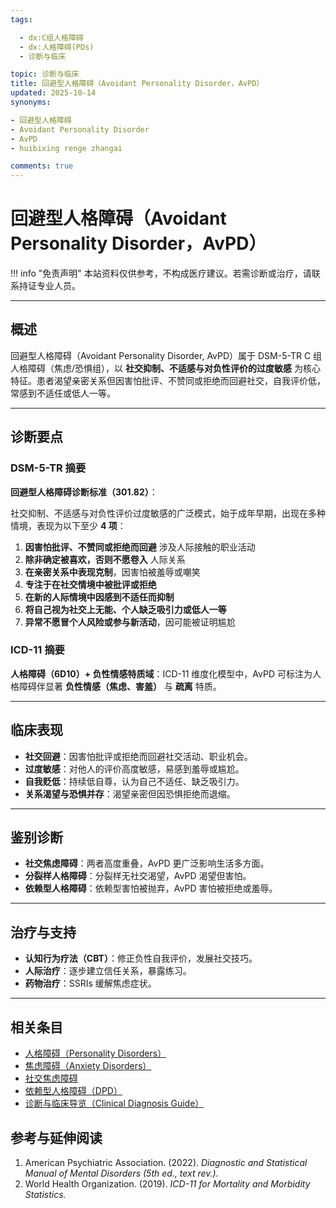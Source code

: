 ```yaml
---
tags:

  - dx:C组人格障碍
  - dx:人格障碍(PDs)
  - 诊断与临床

topic: 诊断与临床
title: 回避型人格障碍（Avoidant Personality Disorder，AvPD）
updated: 2025-10-14
synonyms:

- 回避型人格障碍
- Avoidant Personality Disorder
- AvPD
- huibixing renge zhangai

comments: true
---
```


# 回避型人格障碍（Avoidant Personality Disorder，AvPD）

!!! info "免责声明"
    本站资料仅供参考，不构成医疗建议。若需诊断或治疗，请联系持证专业人员。

---

## 概述

回避型人格障碍（Avoidant Personality Disorder, AvPD）属于 DSM-5-TR C 组人格障碍（焦虑/恐惧组），以 **社交抑制、不适感与对负性评价的过度敏感** 为核心特征。患者渴望亲密关系但因害怕批评、不赞同或拒绝而回避社交，自我评价低，常感到不适任或低人一等。

---

## 诊断要点

### DSM-5-TR 摘要

**回避型人格障碍诊断标准（301.82）**：

社交抑制、不适感与对负性评价过度敏感的广泛模式，始于成年早期，出现在多种情境，表现为以下至少 **4 项**：

1. **因害怕批评、不赞同或拒绝而回避** 涉及人际接触的职业活动
2. **除非确定被喜欢，否则不愿卷入** 人际关系
3. **在亲密关系中表现克制**，因害怕被羞辱或嘲笑
4. **专注于在社交情境中被批评或拒绝**
5. **在新的人际情境中因感到不适任而抑制**
6. **将自己视为社交上无能、个人缺乏吸引力或低人一等**
7. **异常不愿冒个人风险或参与新活动**，因可能被证明尴尬

### ICD-11 摘要

**人格障碍（6D10）+ 负性情感特质域**：ICD-11 维度化模型中，AvPD 可标注为人格障碍伴显著 **负性情感（焦虑、害羞）** 与 **疏离** 特质。

---

## 临床表现

- **社交回避**：因害怕批评或拒绝而回避社交活动、职业机会。
- **过度敏感**：对他人的评价高度敏感，易感到羞辱或尴尬。
- **自我贬低**：持续低自尊，认为自己不适任、缺乏吸引力。
- **关系渴望与恐惧并存**：渴望亲密但因恐惧拒绝而退缩。

---

## 鉴别诊断

- **社交焦虑障碍**：两者高度重叠，AvPD 更广泛影响生活多方面。
- **分裂样人格障碍**：分裂样无社交渴望，AvPD 渴望但害怕。
- **依赖型人格障碍**：依赖型害怕被抛弃，AvPD 害怕被拒绝或羞辱。

---

## 治疗与支持

- **认知行为疗法（CBT）**：修正负性自我评价，发展社交技巧。
- **人际治疗**：逐步建立信任关系，暴露练习。
- **药物治疗**：SSRIs 缓解焦虑症状。

---

## 相关条目

- [人格障碍（Personality Disorders）](Personality-Disorders.md)
- [焦虑障碍（Anxiety Disorders）](Anxiety-Disorders.md)
- [社交焦虑障碍](Anxiety-Disorders.md)
- [依赖型人格障碍（DPD）](Dependent-Personality-Disorder-DPD.md)
- [诊断与临床导览（Clinical Diagnosis Guide）](Clinical-Diagnosis-Guide.md)

## 参考与延伸阅读

1. American Psychiatric Association. (2022). *Diagnostic and Statistical Manual of Mental Disorders (5th ed., text rev.).*
2. World Health Organization. (2019). *ICD-11 for Mortality and Morbidity Statistics.*
